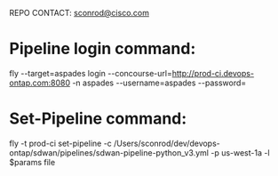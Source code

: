REPO CONTACT: sconrod@cisco.com

Pipeline login command:
======
fly --target=aspades login --concourse-url=http://prod-ci.devops-ontap.com:8080 -n aspades --username=aspades --password=

Set-Pipeline command:
==========
fly -t prod-ci set-pipeline -c /Users/sconrod/dev/devops-ontap/sdwan/pipelines/sdwan-pipeline-python_v3.yml -p us-west-1a -l $params file





